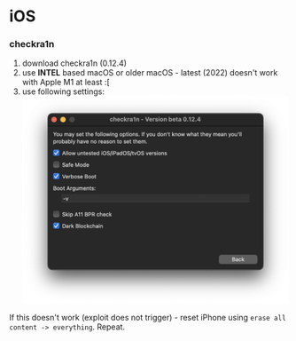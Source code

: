 # iOS


### checkra1n
1. download checkra1n (0.12.4)
1. use **INTEL** based macOS or older macOS - latest (2022) doesn't work with Apple M1 at least :[
1. use following settings: ![testing](cr.png)

If this doesn't work (exploit does not trigger) - reset iPhone using `erase all content -> everything`. Repeat.
